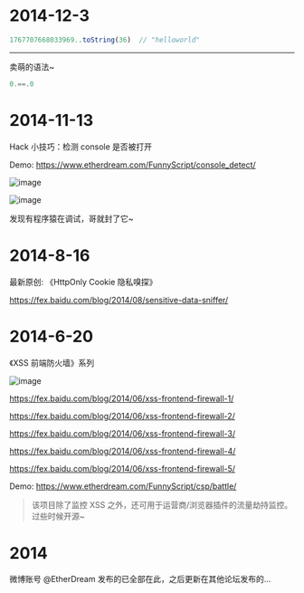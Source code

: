# 2014-12-3

```js
1767707668033969..toString(36)  // "helloworld"
```

---

卖萌的语法~

```js
0.==.0
```


# 2014-11-13

Hack 小技巧：检测 console 是否被打开

Demo: https://www.etherdream.com/FunnyScript/console_detect/

![image](https://user-images.githubusercontent.com/1072787/69052258-93f9e000-0a41-11ea-82df-3434d694248a.png)

![image](https://user-images.githubusercontent.com/1072787/69052263-95c3a380-0a41-11ea-9e39-a2d5a72a8400.png)

发现有程序猿在调试，哥就封了它~



# 2014-8-16

最新原创: 《HttpOnly Cookie 隐私嗅探》

https://fex.baidu.com/blog/2014/08/sensitive-data-sniffer/



# 2014-6-20

《XSS 前端防火墙》系列

![image](https://user-images.githubusercontent.com/1072787/69052455-08348380-0a42-11ea-8859-f527d728445b.png)

https://fex.baidu.com/blog/2014/06/xss-frontend-firewall-1/

https://fex.baidu.com/blog/2014/06/xss-frontend-firewall-2/

https://fex.baidu.com/blog/2014/06/xss-frontend-firewall-3/

https://fex.baidu.com/blog/2014/06/xss-frontend-firewall-4/

https://fex.baidu.com/blog/2014/06/xss-frontend-firewall-5/

Demo: https://www.etherdream.com/FunnyScript/csp/battle/

> 该项目除了监控 XSS 之外，还可用于运营商/浏览器插件的流量劫持监控。过些时候开源~


# 2014

微博账号 @EtherDream 发布的已全部在此，之后更新在其他论坛发布的...
